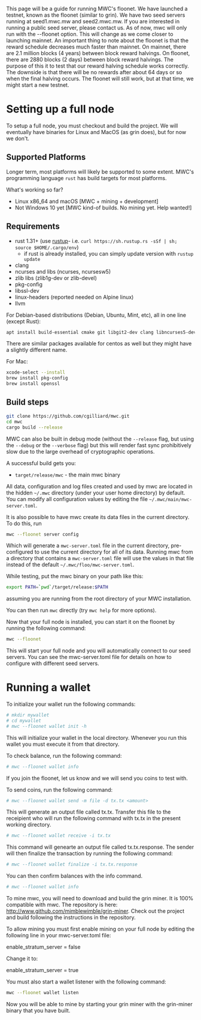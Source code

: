 This page will be a guide for running MWC's floonet. We have launched a testnet, known as the floonet (similar to grin).
We have two seed servers running at seed1.mwc.mw and seed2.mwc.mw. If you are interested in running a public seed server,
please contact us. As of now, mwc will only run with the --floonet option. This will change as we come closer to launching
mainnet. An important thing to note about the floonet is that the reward schedule decreases much faster than mainnet. On
mainnet, there are 2.1 million blocks (4 years) between block reward halvings. On floonet, there are 2880 blocks (2 days)
between block reward halvings. The purpose of this it to test that our reward halving schedule works correctly. The downside
is that there will be no rewards after about 64 days or so when the final halving occurs. The floonet will still work, but
at that time, we might start a new testnet.

# Setting up a full node
To setup a full node, you must checkout and build the project. We will eventually have binaries for Linux and MacOS (as grin
does), but for now we don't.

## Supported Platforms

Longer term, most platforms will likely be supported to some extent.
MWC's programming language `rust` has build targets for most platforms.

What's working so far?

* Linux x86\_64 and macOS [MWC + mining + development]
* Not Windows 10 yet [MWC kind-of builds. No mining yet. Help wanted!]

## Requirements

* rust 1.31+ (use [rustup]((https://www.rustup.rs/))- i.e. `curl https://sh.rustup.rs -sSf | sh; source $HOME/.cargo/env`)
  * if rust is already installed, you can simply update version with `rustup update`
* clang
* ncurses and libs (ncurses, ncursesw5)
* zlib libs (zlib1g-dev or zlib-devel)
* pkg-config
* libssl-dev
* linux-headers (reported needed on Alpine linux)
* llvm

For Debian-based distributions (Debian, Ubuntu, Mint, etc), all in one line (except Rust):

```sh
apt install build-essential cmake git libgit2-dev clang libncurses5-dev libncursesw5-dev zlib1g-dev pkg-config libssl-dev llvm
```

There are similar packages available for centos as well but they might have a slightly different name.

For Mac:

```sh
xcode-select --install
brew install pkg-config
brew install openssl
```

## Build steps

```sh
git clone https://github.com/cgilliard/mwc.git
cd mwc
cargo build --release
```

MWC can also be built in debug mode (without the `--release` flag, but using the `--debug` or the `--verbose` flag) but this will render fast sync prohibitively slow due to the large overhead of cryptographic operations.

A successful build gets you:

* `target/release/mwc` - the main mwc binary

All data, configuration and log files created and used by mwc are located in the hidden
`~/.mwc` directory (under your user home directory) by default. You can modify all configuration
values by editing the file `~/.mwc/main/mwc-server.toml`.

It is also possible to have mwc create its data files in the current directory. To do this, run

```sh
mwc --floonet server config
```
Which will generate a `mwc-server.toml` file in the current directory, pre-configured to use
the current directory for all of its data. Running mwc from a directory that contains a
`mwc-server.toml` file will use the values in that file instead of the default
`~/.mwc/floo/mwc-server.toml`.

While testing, put the mwc binary on your path like this:

```sh
export PATH=`pwd`/target/release:$PATH
```

assuming you are running from the root directory of your MWC installation.

You can then run `mwc` directly (try `mwc help` for more options).

Now that your full node is installed, you can start it on the floonet by running the following command:

```sh
mwc --floonet
```

This will start your full node and you will automatically connect to our seed servers. You can see the mwc-server.toml file
for details on how to configure with different seed servers.

# Running a wallet

To initialize your wallet run the following commands:

```sh
# mkdir mywallet
# cd mywallet
# mwc --floonet wallet init -h
```

This will initialize your wallet in the local directory. Whenever you run this wallet you must execute it from that directory.

To check balance, run the following command:

```sh
# mwc --floonet wallet info
```

If you join the floonet, let us know and we will send you coins to test with.

To send coins, run the following command:

```sh
# mwc --floonet wallet send -m file -d tx.tx <amount>
```
This will generate an output file called tx.tx. Transfer this file to the receipient who will run the following command with
tx.tx in the present working directory.

```sh
# mwc --floonet wallet receive -i tx.tx
```
This command will genearte an output file called tx.tx.response. The sender will then finalize the transaction by running the
following command:

```sh
# mwc --floonet wallet finalize -i tx.tx.response
```

You can then confirm balances with the info command.

```sh
# mwc --floonet wallet info
```

To mine mwc, you will need to download and build the grin miner. It is 100% compatible with mwc. The repository is here:
http://www.github.com/mimblewimble/grin-miner. Check out the project and build following the instructions in the repository.

To allow mining you must first enable mining on your full node by editing the following line in your mwc-server.toml file:

enable_stratum_server = false

Change it to:

enable_stratum_server = true

You must also start a wallet listener with the following command:

```sh
mwc --floonet wallet listen
```

Now you will be able to mine by starting your grin miner with the grin-miner binary that you have built.
